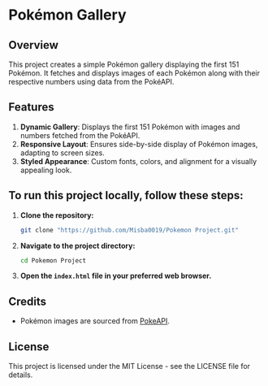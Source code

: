 # Pokémon Gallery
## Overview
This project creates a simple Pokémon gallery displaying the first 151 Pokémon. It fetches and displays images of each Pokémon along with their respective numbers using data from the PokéAPI.

## Features
1. **Dynamic Gallery**: Displays the first 151 Pokémon with images and numbers fetched from the PokéAPI.
2. **Responsive Layout**: Ensures side-by-side display of Pokémon images, adapting to screen sizes.
3. **Styled Appearance**: Custom fonts, colors, and alignment for a visually appealing look.

## To run this project locally, follow these steps:
1. **Clone the repository:**
    ```bash
    git clone "https://github.com/Misba0019/Pokemon Project.git"
    ```

2. **Navigate to the project directory:**
    ```bash
    cd Pokemon Project
    ```

3. **Open the `index.html` file in your preferred web browser.**

## Credits
- Pokémon images are sourced from [PokeAPI](https://github.com/PokeAPI/sprites).

## License
This project is licensed under the MIT License - see the LICENSE file for details.